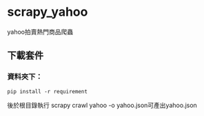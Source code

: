 # scrapy_yahoo
yahoo拍賣熱門商品爬蟲

## 下載套件
### 資料夾下：
``` 
pip install -r requirement
```

後於根目錄執行 scrapy crawl yahoo -o yahoo.json可產出yahoo.json

